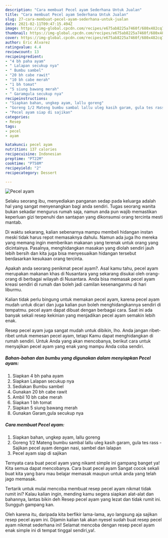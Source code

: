 ```yaml
---
description: "Cara membuat Pecel ayam Sederhana Untuk Jualan"
title: "Cara membuat Pecel ayam Sederhana Untuk Jualan"
slug: 27-cara-membuat-pecel-ayam-sederhana-untuk-jualan
date: 2021-02-11T09:47:15.494Z
image: https://img-global.cpcdn.com/recipes/e675ab8225a7460f/680x482cq70/pecel-ayam-foto-resep-utama.jpg
thumbnail: https://img-global.cpcdn.com/recipes/e675ab8225a7460f/680x482cq70/pecel-ayam-foto-resep-utama.jpg
cover: https://img-global.cpcdn.com/recipes/e675ab8225a7460f/680x482cq70/pecel-ayam-foto-resep-utama.jpg
author: Eric Alvarez
ratingvalue: 4.4
reviewcount: 13
recipeingredient:
- "4 bh paha ayam"
- " Lalapan secukup nya"
- " Bumbu sambel"
- "20 bh cabe rawit"
- "10 bh cabe merah"
- "1 bh tomat"
- "5 siung bawang merah"
- " Garamgula secukup nya"
recipeinstructions:
- "Siapkan bahan, ungkep ayam, lallu goreng"
- "Goreng 1/2 Mateng bumbu sambal lallu uleg kasih garam, gula tes rass  Sajikan pecel ayam dengan nasi, sambel dan lalapan"
- "Pecel ayam siap di sajikan"
categories:
- Resep
tags:
- pecel
- ayam

katakunci: pecel ayam 
nutrition: 137 calories
recipecuisine: Indonesian
preptime: "PT22M"
cooktime: "PT58M"
recipeyield: "2"
recipecategory: Dessert

---
```



![Pecel ayam](https://img-global.cpcdn.com/recipes/e675ab8225a7460f/680x482cq70/pecel-ayam-foto-resep-utama.jpg)

Selaku seorang ibu, menyediakan panganan sedap pada keluarga adalah hal yang sangat menyenangkan bagi anda sendiri. Tugas seorang  wanita bukan sekadar mengurus rumah saja, namun anda pun wajib memastikan keperluan gizi terpenuhi dan santapan yang dikonsumsi orang tercinta mesti mantab.

Di waktu  sekarang, kalian sebenarnya mampu membeli hidangan instan meski tidak harus repot memasaknya dahulu. Namun ada juga lho mereka yang memang ingin memberikan makanan yang terenak untuk orang yang dicintainya. Pasalnya, menghidangkan masakan yang diolah sendiri jauh lebih bersih dan kita juga bisa menyesuaikan hidangan tersebut berdasarkan kesukaan orang tercinta. 



Apakah anda seorang penikmat pecel ayam?. Asal kamu tahu, pecel ayam merupakan makanan khas di Nusantara yang sekarang disukai oleh orang-orang di berbagai wilayah di Nusantara. Anda bisa memasak pecel ayam kreasi sendiri di rumah dan boleh jadi camilan kesenanganmu di hari liburmu.

Kalian tidak perlu bingung untuk memakan pecel ayam, karena pecel ayam mudah untuk dicari dan juga kalian pun boleh menghidangkannya sendiri di tempatmu. pecel ayam dapat dibuat dengan berbagai cara. Saat ini ada banyak sekali resep kekinian yang menjadikan pecel ayam semakin lebih enak.

Resep pecel ayam juga sangat mudah untuk dibikin, lho. Anda jangan ribet-ribet untuk memesan pecel ayam, tetapi Kamu dapat menghidangkan di rumah sendiri. Untuk Anda yang akan mencobanya, berikut cara untuk menyajikan pecel ayam yang enak yang mampu Anda coba sendiri.

<!--inarticleads1-->

##### Bahan-bahan dan bumbu yang digunakan dalam menyiapkan Pecel ayam:

1. Siapkan 4 bh paha ayam
1. Siapkan  Lalapan secukup nya
1. Sediakan  Bumbu sambel
1. Gunakan 20 bh cabe rawit
1. Ambil 10 bh cabe merah
1. Siapkan 1 bh tomat
1. Siapkan 5 siung bawang merah
1. Gunakan  Garam,gula secukup nya




<!--inarticleads2-->

##### Cara membuat Pecel ayam:

1. Siapkan bahan, ungkep ayam, lallu goreng
1. Goreng 1/2 Mateng bumbu sambal lallu uleg kasih garam, gula tes rass  - Sajikan pecel ayam dengan nasi, sambel dan lalapan
1. Pecel ayam siap di sajikan




Ternyata cara buat pecel ayam yang nikamt simple ini gampang banget ya! Kita semua dapat mencobanya. Cara buat pecel ayam Sangat cocok sekali buat kita yang baru mau belajar memasak maupun untuk anda yang telah jago memasak.

Tertarik untuk mulai mencoba membuat resep pecel ayam nikmat tidak rumit ini? Kalau kalian ingin, mending kamu segera siapkan alat-alat dan bahannya, lantas bikin deh Resep pecel ayam yang lezat dan tidak rumit ini. Sungguh gampang kan. 

Oleh karena itu, daripada kita berfikir lama-lama, ayo langsung aja sajikan resep pecel ayam ini. Dijamin kalian tak akan nyesel sudah buat resep pecel ayam nikmat sederhana ini! Selamat mencoba dengan resep pecel ayam enak simple ini di tempat tinggal sendiri,ya!.

